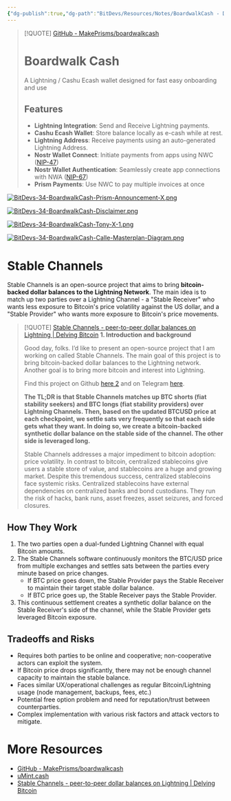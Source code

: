 ```yaml
---
{"dg-publish":true,"dg-path":"BitDevs/Resources/Notes/BoardwalkCash - Dollar-based ecash wallet leveraging nostr and Stable Channels.md","permalink":"/bit-devs/resources/notes/boardwalk-cash-dollar-based-ecash-wallet-leveraging-nostr-and-stable-channels/","title":"BoardwalkCash - Dollar-based ecash wallet leveraging nostr and Stable Channels","tags":["bitcoin","bitdevs","socratic-34","chaumian_ecash","lightning","custody","wallet"],"noteIcon":"3","created":"2024-05-16T19:46:14.857-10:00","updated":"2024-05-18T12:39:55.366-10:00"}
---
```




> [!QUOTE] [GitHub - MakePrisms/boardwalkcash](https://github.com/MakePrisms/boardwalkcash)
> # Boardwalk Cash
> 
> A Lightning / Cashu Ecash wallet designed for fast easy onboarding and use
> 
> ## Features
> - **Lightning Integration**: Send and Receive Lightning payments.
> - **Cashu Ecash Wallet**: Store balance locally as e-cash while at rest.
> - **Lightning Address**: Receive payments using an auto-generated Lightning Address.
> - **Nostr Wallet Connect**: Initiate payments from apps using NWC ([NIP-47](https://github.com/nostr-protocol/nips/blob/master/47.md))
> - **Nostr Wallet Authentication**: Seamlessly create app connections with NWA ([NIP-67](https://github.com/benthecarman/nips/blob/nostr-wallet-connect-connect/67.md))
> - **Prism Payments**: Use NWC to pay multiple invoices at once

[![BitDevs-34-BoardwalkCash-Prism-Announcement-X.png](/img/user/para/artifacts/BitDevs-34-BoardwalkCash-Prism-Announcement-X.png)](https://x.com/makeprisms/status/1790423585888280756)

[![BitDevs-34-BoardwalkCash-Disclaimer.png](/img/user/para/artifacts/BitDevs-34-BoardwalkCash-Disclaimer.png)](https://boardwalkcash.com/setup)

[![BitDevs-34-BoardwalkCash-Tony-X-1.png](/img/user/para/artifacts/BitDevs-34-BoardwalkCash-Tony-X-1.png)](https://x.com/tonklaus/status/1790460672897069527)

[![BitDevs-34-BoardwalkCash-Calle-Masterplan-Diagram.png](/img/user/para/artifacts/BitDevs-34-BoardwalkCash-Calle-Masterplan-Diagram.png)](https://x.com/callebtc/status/1770097016686645642)

# Stable Channels

Stable Channels is an open-source project that aims to bring **bitcoin-backed dollar balances to the Lightning Network**. The main idea is to match up two parties over a Lightning Channel - a "Stable Receiver" who wants less exposure to Bitcoin's price volatility against the US dollar, and a "Stable Provider" who wants more exposure to Bitcoin's price movements.

> [!QUOTE] [Stable Channels - peer-to-peer dollar balances on Lightning | Delving Bitcoin](https://delvingbitcoin.org/t/stable-channels-peer-to-peer-dollar-balances-on-lightning/875)
> **1. Introduction and background**
> 
> Good day, folks. I’d like to present an open-source project that I am working on called Stable Channels. The main goal of this project is to bring bitcoin-backed dollar balances to the Lightning network. Another goal is to bring more bitcoin and interest into Lightning.
> 
> Find this project on Github [here 2](https://github.com/toneloc/stable-channels/) and on Telegram [here](https://t.me/+jvZKrdM6XZFjZGMx).
> 
> **The TL;DR is that Stable Channels matches up BTC shorts (fiat stability seekers) and BTC longs (fiat stability providers) over Lightning Channels. Then, based on the updated BTCUSD price at each checkpoint, we settle sats very frequently so that each side gets what they want. In doing so, we create a bitcoin-backed synthetic dollar balance on the stable side of the channel. The other side is leveraged long.**
> 
> Stable Channels addresses a major impediment to bitcoin adoption: price volatility. In contrast to bitcoin, centralized stablecoins give users a stable store of value, and stablecoins are a huge and growing market. Despite this tremendous success, centralized stablecoins face systemic risks. Centralized stablecoins have external dependencies on centralized banks and bond custodians. They run the risk of hacks, bank runs, asset freezes, asset seizures, and forced closures.
> 

## How They Work

1. The two parties open a dual-funded Lightning Channel with equal Bitcoin amounts.
2. The Stable Channels software continuously monitors the BTC/USD price from multiple exchanges and settles sats between the parties every minute based on price changes.
   - If BTC price goes down, the Stable Provider pays the Stable Receiver to maintain their target stable dollar balance.
   - If BTC price goes up, the Stable Receiver pays the Stable Provider.
3. This continuous settlement creates a synthetic dollar balance on the Stable Receiver's side of the channel, while the Stable Provider gets leveraged Bitcoin exposure.

## Tradeoffs and Risks

- Requires both parties to be online and cooperative; non-cooperative actors can exploit the system.
- If Bitcoin price drops significantly, there may not be enough channel capacity to maintain the stable balance.
- Faces similar UX/operational challenges as regular Bitcoin/Lightning usage (node management, backups, fees, etc.)
- Potential free option problem and need for reputation/trust between counterparties.
- Complex implementation with various risk factors and attack vectors to mitigate.

# More Resources
- [GitHub - MakePrisms/boardwalkcash](https://github.com/MakePrisms/boardwalkcash)
- [uMint.cash](https://umint.cash/how#faq)
- [Stable Channels - peer-to-peer dollar balances on Lightning | Delving Bitcoin](https://delvingbitcoin.org/t/stable-channels-peer-to-peer-dollar-balances-on-lightning/875)
